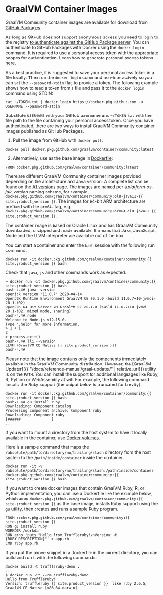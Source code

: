 # GraalVM Container Images

GraalVM Community container images are available for download from [GitHub Packages](https://github.com/graalvm/container/packages/237037).

As long as GitHub does not support anonymous access you need to login to the registry [to authenticate against the GitHub Package server](https://help.github.com/en/packages/using-github-packages-with-your-projects-ecosystem/configuring-docker-for-use-with-github-packages).
You can authenticate to GitHub Packages with Docker using the `docker login`
command. It is required to use a personal access token with the appropriate
scopes for authentication. Learn how to generate personal access tokens [here](https://help.github.com/en/github/authenticating-to-github/creating-a-personal-access-token-for-the-command-line).

As a best practice, it is suggested to save your
personal access token in a file locally. Then run the `docker
login` command non-interactively so you can set the `--password-stdin` flag to
provide a token. The following example shows how to read a token from a file and
pass it to the `docker login` command using STDIN:
```
cat ~/TOKEN.txt | docker login https://docker.pkg.github.com -u USERNAME --password-stdin
```
Substitute `USERNAME` with your GitHub username and `~/TOKEN.txt` with the file
path to the file containing your personal access token. Once you have
authenticated, there are two ways to install GraalVM Community container images
published as GitHub Packages.

1. Pull the image from GitHub with `docker pull`:
```
docker pull docker.pkg.github.com/graalvm/container/community:latest
```
2. Alternatively, use as the base image in [Dockerfile](https://docs.docker.com/engine/reference/builder/):
```
FROM docker.pkg.github.com/graalvm/container/community:latest
```

There are different GraalVM Community container images provided depending on the
architecture and Java version. A complete list can be found on the [All versions](https://github.com/graalvm/container/packages/237037/versions) page. The images are named per a _platform-os-jdk-version_ naming scheme, for example,
`docker.pkg.github.com/graalvm/container/community:ol8-java11-{{ site.product_version }}`. The
images for 64-bit ARM architecture are prefixed with the `arm64-` tag, e.g.,
`docker.pkg.github.com/graalvm/container/community:arm64-ol8-java11-{{ site.product_version }}`.

The container image is based on Oracle Linux and has GraalVM Community
downloaded, unzipped and made available. It means that Java, JavaScript, Node
and the LLVM interpreter are available out of the box.

You can start a container and enter the `bash` session with the following run command:
```
docker run -it docker.pkg.github.com/graalvm/container/community:{{ site.product_version }} bash
```
Check that `java`, `js` and other commands work as expected.
```
→ docker run -it docker.pkg.github.com/graalvm/container/community:{{ site.product_version }} bash
bash-4.4# java -version
openjdk version "11.0.7" 2020-04-14
OpenJDK Runtime Environment GraalVM CE 20.1.0 (build 11.0.7+10-jvmci-20.1-b02)
OpenJDK 64-Bit Server VM GraalVM CE 20.1.0 (build 11.0.7+10-jvmci-20.1-b02, mixed mode, sharing)
bash-4.4# node
Welcome to Node.js v12.15.0.
Type ".help" for more information.
> 1 + 1
2
> process.exit()
bash-4.4# lli --version
LLVM (GraalVM CE Native {{ site.product_version }})
bash-4.4#
```

Please note that the image contains only the components immediately available in the GraalVM Community distribution.
However, the [GraalVM Updater]({{ "/docs/reference-manual/graal-updater/" | relative_url}}) utility is on the `PATH`.
You can install the support for additional languages like Ruby, R, Python or WebAssembly at will.
For example, the following command installs the Ruby support (the output below is truncated for brevity):

```
docker run -it docker.pkg.github.com/graalvm/container/community:{{ site.product_version }} bash
bash-4.4# gu install ruby
Downloading: Component catalog
Processing component archive: Component ruby
Downloading: Component ruby
[######              ]
...
```

If you want to mount a directory from the host system to have it locally available in the container,
use [Docker volumes](https://docs.docker.com/storage/volumes/#choose-the--v-or---mount-flag).

Here is a sample command that maps the `/absolute/path/to/directory/no/trailing/slash` directory from the host system to the `/path/inside/container` inside the container.

```
docker run -it -v /absolute/path/to/directory/no/trailing/slash:/path/inside/container docker.pkg.github.com/graalvm/container/community:{{ site.product_version }} bash
```

If you want to create docker images that contain GraalVM Ruby, R, or Python implementation, you can use a Dockerfile like the example below, which uses `docker.pkg.github.com/graalvm/container/community:{{ site.product_version }}` as the base image, installs Ruby support using the `gu` utility, then creates and runs a sample Ruby program.

```
FROM docker.pkg.github.com/graalvm/container/community:{{ site.product_version }}
RUN gu install ruby
WORKDIR /workdir
RUN echo 'puts "Hello from Truffleruby!\nVersion: #{RUBY_DESCRIPTION}"' > app.rb
CMD ruby app.rb
```

If you put the above snippet in a Dockerfile in the current directory,
you can build and run it with the following commands:

```
docker build -t truffleruby-demo .
...
$ docker run -it --rm truffleruby-demo
Hello from Truffleruby!
Version: truffleruby {{ site.product_version }}, like ruby 2.6.5, GraalVM CE Native [x86_64-darwin]
```
